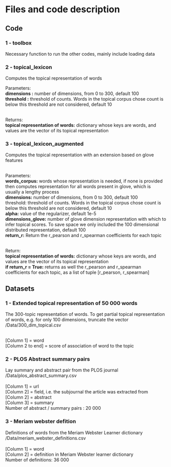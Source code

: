 # Files and code description

## Code
### 1 - toolbox
Necessary function to run the other codes, mainly include loading data

### 2 - topical_lexicon
Computes the topical representation of words

Parameters:<br />
**dimensions :** number of dimensions, from 0 to 300, default 100<br />
**threshold :** threshold of counts. Words in the topical corpus chose count is below this threshold are not considered, default 10<br /><br />

Returns:<br />
**topical representation of words:** dictionary whose keys are words, and values are the vector of its topical representation

### 3 - topical_lexicon_augmented
Computes the topical representation with an extension based on glove features<br /><br />

Parameters:<br />
**words_corpus:** words whose representation is needed, if none is provided then computes representation for all words present in glove, which is usually a lengthy process<br />
**dimensions:** number of dimensions, from 0 to 300, default 100<br />
threshold: threshold of counts. Words in the topical corpus chose count is below this threshold are not considered, default 10<br />
**alpha:** value of the regularizer, default 1e-5<br />
**dimensions_glove:** number of glove dimension representation with which to infer topical scores. To save space we only included the 100 dimensional distributed representation, default 100<br />
**return_r:** Return the r_pearson and r_spearman coefficients for each topic<br /><br />

Return:<br />
**topical representation of words:** dictionary whose keys are words, and values are the vector of its topical representation<br />
**if return_r = True:** returns as well the r_pearson and r_spearman coefficients for each topic, as a list of tuple [r_pearson, r_spearman]


## Datasets
### 1 - Extended topical representation of 50 000 words
The 300-topic representation of words. To get partial topical representation of words, e.g. for only 100 dimensions, truncate the vector<br />
/Data/300_dim_topical.csv<br /><br />

[Column 1] = word<br />
[Column 2 to end] = score of association of word to the topic<br />

### 2 - PLOS Abstract summary pairs
Lay summary and abstract pair from the PLOS journal <br />
/Data/plos_abstract_summary.csv<br /><br />
[Column 1] = url<br />
[Column 2] = field, i.e. the subjournal the article was extracted from<br />
[Column 2] = abstract<br />
[Column 3] = summary<br />
Number of abstract / summary pairs : 20 000 

### 3 - Meriam webster defition
Definitions of words from the Meriam Webster Learner dictionary <br />
/Data/meriam_webster_definitions.csv<br /><br />
[Column 1] = word<br />
[Column 2] = definition in Meriam Webster learner dictionary<br />
Number of definitions: 36 000<br />


